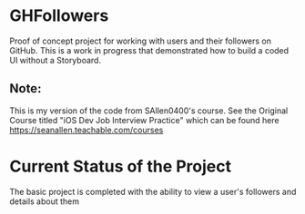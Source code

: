 # GHFollowers
Proof of concept project for working with users and their followers on GitHub. This is a work in progress that demonstrated how to build a coded UI without a Storyboard.

## Note: 
This is my version of the code from SAllen0400's course. See the Original Course titled "iOS Dev Job Interview Practice" which can be found here https://seanallen.teachable.com/courses

# Current Status of the Project
The basic project is completed with the ability to view a user's followers and details about them



